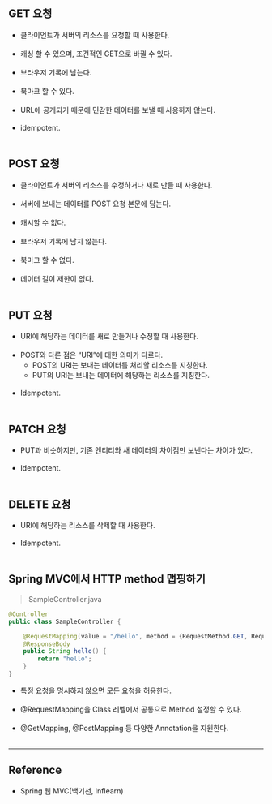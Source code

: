 GET 요청
--------

-	클라이언트가 서버의 리소스를 요청할 때 사용한다.<br><br>
-	캐싱 할 수 있으며, 조건적인 GET으로 바뀔 수 있다.<br><br>
-	브라우저 기록에 남는다.<br><br>
-	북마크 할 수 있다.<br><br>
-	URL에 공개되기 때문에 민감한 데이터를 보낼 때 사용하지 않는다.<br><br>
-	idempotent.<br><br>

POST 요청
---------

-	클라이언트가 서버의 리소스를 수정하거나 새로 만들 때 사용한다.<br><br>
-	서버에 보내는 데이터를 POST 요청 본문에 담는다.<br><br>
-	캐시할 수 없다.<br><br>
-	브라우저 기록에 남지 않는다.<br><br>
-	북마크 할 수 없다.<br><br>
-	데이터 길이 제한이 없다.<br><br>

PUT 요청
--------

-	URI에 해당하는 데이터를 새로 만들거나 수정할 때 사용한다.<br><br>
-	POST와 다른 점은 “URI”에 대한 의미가 다르다.
	-	POST의 URI는 보내는 데이터를 처리할 리소스를 지칭한다.
	-	PUT의 URI는 보내는 데이터에 해당하는 리소스를 지칭한다.<br><br>
-	Idempotent.<br><br>

PATCH 요청
----------

-	PUT과 비슷하지만, 기존 엔티티와 새 데이터의 차이점만 보낸다는 차이가 있다.<br><br>
-	Idempotent.<br><br>

DELETE 요청
-----------

-	URI에 해당하는 리소스를 삭제할 때 사용한다.<br><br>
-	Idempotent.<br><br>

Spring MVC에서 HTTP method 맵핑하기
-----------------------------------

> SampleController.java

```java
@Controller
public class SampleController {

    @RequestMapping(value = "/hello", method = {RequestMethod.GET, RequestMethod.PUT})
    @ResponseBody
    public String hello() {
        return "hello";
    }
}
```

-	특정 요청을 명시하지 않으면 모든 요청을 허용한다.<br><br>
-	@RequestMapping을 Class 레벨에서 공통으로 Method 설정할 수 있다.<br><br>
-	@GetMapping, @PostMapping 등 다양한 Annotation을 지원한다.<br><br>

---

Reference
---------

-	Spring 웹 MVC(백기선, Inflearn)
